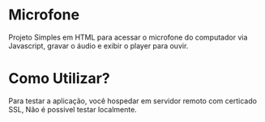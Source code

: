 # Microfone

Projeto Simples em HTML para acessar o microfone do computador via Javascript, gravar o áudio e exibir o player para ouvir.

# Como Utilizar?

Para testar a aplicação, você hospedar em servidor remoto com certicado SSL, Não é possivel testar localmente.
